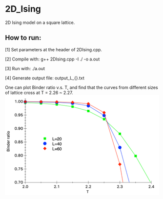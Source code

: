 # 2D_Ising
2D Ising model on a square lattice.

## How to run:

[1] Set parameters at the header of 2DIsing.cpp.

[2] Compile with:
g++ 2DIsing.cpp -I ./ -o a.out

[3] Run with:
./a.out

[4] Generate output file:
output_L_{}.txt

One can plot Binder ratio v.s. T, and find that the curves from different sizes of lattice cross at T = 2.26 ~ 2.27.
![Binder ratios v.s. T](/2D_Ising_binder.png)
